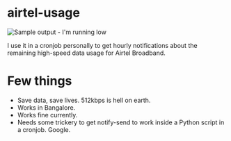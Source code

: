 # airtel-usage

![Sample output - I'm running low](http://i.imgur.com/fLUIn70.png)

I use it in a cronjob personally to get hourly notifications about the remaining high-speed data usage for Airtel Broadband.

# Few things

* Save data, save lives. 512kbps is hell on earth.
* Works in Bangalore.
* Works fine currently.
* Needs some trickery to get notify-send to work inside a Python script in a cronjob. Google.
